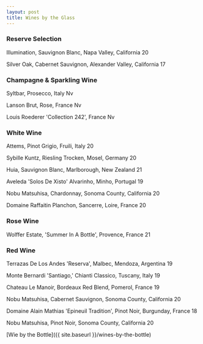 ```yaml
---
layout: post
title: Wines by the Glass
---
```


### Reserve Selection

Illumination, Sauvignon Blanc, Napa Valley, California 20

Silver Oak, Cabernet Sauvignon, Alexander Valley, California 17

### Champagne & Sparkling Wine

Syltbar, Prosecco, Italy Nv

Lanson Brut, Rose, France Nv

Louis Roederer 'Collection 242', France Nv

### White Wine

Attems, Pinot Grigio, Fruili, Italy 20

Sybille Kuntz, Riesling Trocken, Mosel, Germany 20

Huia, Sauvignon Blanc, Marlborough, New Zealand 21

Aveleda 'Solos De Xisto' Alvarinho, Minho, Portugal 19

Nobu Matsuhisa, Chardonnay, Sonoma County, California 20

Domaine Raffaitin Planchon, Sancerre, Loire, France 20

### Rose Wine

Wolffer Estate, 'Summer In A Bottle', Provence, France 21

### Red Wine

Terrazas De Los Andes 'Reserva', Malbec, Mendoza, Argentina 19

Monte Bernardi 'Santiago,' Chianti Classico, Tuscany, Italy 19

Chateau Le Manoir, Bordeaux Red Blend, Pomerol, France 19

Nobu Matsuhisa, Cabernet Sauvignon, Sonoma County, California 20

Domaine Alain Mathias 'Epineuil Tradition', Pinot Noir, Burgunday, France 18

Nobu Matsuhisa, Pinot Noir, Sonoma County, California 20

[Wie by the Bottle]({{ site.baseurl }}/wines-by-the-bottle)